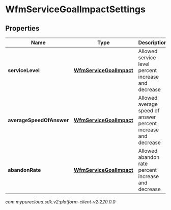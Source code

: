 # WfmServiceGoalImpactSettings


## Properties

| Name | Type | Description | Notes |
| ------------ | ------------- | ------------- | ------------- |
| **serviceLevel** | [**WfmServiceGoalImpact**](WfmServiceGoalImpact) | Allowed service level percent increase and decrease |  |
| **averageSpeedOfAnswer** | [**WfmServiceGoalImpact**](WfmServiceGoalImpact) | Allowed average speed of answer percent increase and decrease |  |
| **abandonRate** | [**WfmServiceGoalImpact**](WfmServiceGoalImpact) | Allowed abandon rate percent increase and decrease |  |




_com.mypurecloud.sdk.v2:platform-client-v2:220.0.0_
